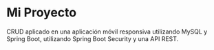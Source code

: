 # Mi Proyecto

CRUD aplicado en una aplicación móvil responsiva utilizando MySQL y Spring Boot, utilizando Spring Boot Security y una API REST.
